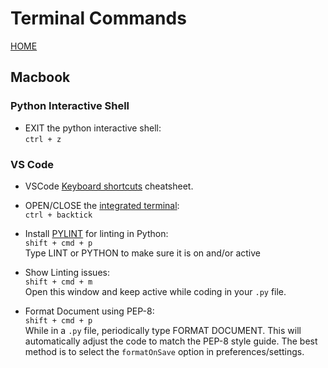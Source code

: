 # Terminal Commands
[HOME](../README.md)

## Macbook

### Python Interactive Shell  

- EXIT the python interactive shell:  
```ctrl + z```  

### VS Code
- VSCode [Keyboard shortcuts](https://code.visualstudio.com/shortcuts/keyboard-shortcuts-macos.pdf) cheatsheet.  

- OPEN/CLOSE the [integrated terminal](https://code.visualstudio.com/docs/editor/integrated-terminal):  
```ctrl + backtick```  

- Install [PYLINT](https://code.visualstudio.com/docs/python/linting) for linting in Python:  
```shift + cmd + p```  
Type LINT or PYTHON to make sure it is on and/or active  

- Show Linting issues:  
```shift + cmd + m```  
Open this window and keep active while coding in your `.py` file.  

- Format Document using PEP-8:  
```shift + cmd + p```  
While in a `.py` file, periodically type FORMAT DOCUMENT.  This will automatically adjust the code to match the PEP-8 style guide.  The best method is to select the `formatOnSave` option in preferences/settings.  

